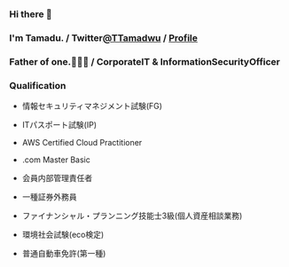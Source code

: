 ### Hi there 👋
### I'm Tamadu. / Twitter[@TTamadwu](https://twitter.com/TTamadwu) / [Profile](https://tamadu.wraptas.site/)
### Father of one.:family_man_woman_boy: / CorporateIT & InformationSecurityOfficer


### Qualification
 
 - 情報セキュリティマネジメント試験(FG)
 - ITパスポート試験(IP)
 - AWS Certified Cloud Practitioner
 - .com Master Basic
 
 - 会員内部管理責任者
 - 一種証券外務員 
 - ファイナンシャル・プランニング技能士3級(個人資産相談業務)
 - 環境社会試験(eco検定)
 - 普通自動車免許(第一種)
 
